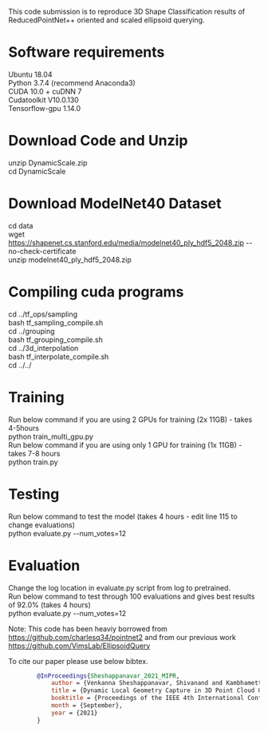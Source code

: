 This code submission is to reproduce 3D Shape Classification results of ReducedPointNet++ oriented and scaled ellipsoid querying. <br>

Software requirements
=====================
Ubuntu 18.04<br>
Python 3.7.4 (recommend Anaconda3)<br>
CUDA 10.0 + cuDNN 7<br>
Cudatoolkit V10.0.130<br>
Tensorflow-gpu 1.14.0<br>

Download Code and Unzip
=======================
unzip DynamicScale.zip<br>
cd DynamicScale<br>

Download ModelNet40 Dataset
===========================
cd data<br>
wget https://shapenet.cs.stanford.edu/media/modelnet40_ply_hdf5_2048.zip --no-check-certificate<br>
unzip modelnet40_ply_hdf5_2048.zip<br>

Compiling cuda programs
=======================
cd ../tf_ops/sampling<br>
bash tf_sampling_compile.sh<br>
cd ../grouping<br>
bash tf_grouping_compile.sh<br>
cd ../3d_interpolation<br>
bash tf_interpolate_compile.sh<br>
cd ../../<br>

Training
=========
Run below command if you are using 2 GPUs for training (2x 11GB) - takes 4-5hours<br>
python train_multi_gpu.py<br>
Run below command if you are using only 1 GPU for training (1x 11GB) - takes 7-8 hours<br>
python train.py<br>

Testing
========
Run below command to test the model (takes 4 hours - edit line 115 to change evaluations)<br>
python evaluate.py --num_votes=12  <br>

Evaluation
==========
Change the log location in evaluate.py script from log to pretrained.<br>
Run below command to test through 100 evaluations and gives best results of 92.0% (takes 4 hours)<br>
python evaluate.py --num_votes=12  <br>

Note: This code has been heaviy borrowed from https://github.com/charlesq34/pointnet2 and from our previous work https://github.com/VimsLab/EllipsoidQuery<br>

To cite our paper please use below bibtex.<br>
  
```BibTex
        @InProceedings{Sheshappanavar_2021_MIPR,
            author = {Venkanna Sheshappanavar, Shivanand and Kambhamettu, Chandra},
            title = {Dynamic Local Geometry Capture in 3D Point Cloud Classification},
            booktitle = {Proceedings of the IEEE 4th International Conference on Multimedia Information Processing and Retrieval (IEEE MIPR 2021)},
            month = {September},
            year = {2021}
        }  
```

